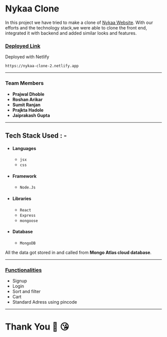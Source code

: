 # Nykaa Clone

In this project we have tried to make a clone of <a href="https://nykaa.com/" target="_blank">Nykaa Website</a>. With our efforts and the technology stack,we were able to clone the front end, integrated it with backend and added similar looks and features.

<div style='page-break-after: always'></div>

### <u>Deployed Link</u>

Deployed with Netlify

```
https://nykaa-clone-2.netlify.app
```

<div style='page-break-after: always'></div>

---

### Team Members

- **Prajwal Dhoble**
- **Roshan Arikar**
- **Sumit Ranjan**
- **Prajkta Hadole**
- **Jaiprakash Gupta**

---

## Tech Stack Used : -

- #### Languages
  - `jsx`
  - `css`
- #### Framework
  - `Node.Js`
- #### Libraries
  - `React` 
  - `Express`
  - `mongoose`
- #### Database
  - `MongoDB`

All the data got stored in and called from <b>Mongo Atlas cloud database</b>.

---

<div style='page-break-after: always'></div>

### <u>Functionalities</u>

- Signup
- Login
- Sort and filter
- Cart
- Standard Adress using pincode

---


# Thank You :sparkling_heart: :kissing_heart:
